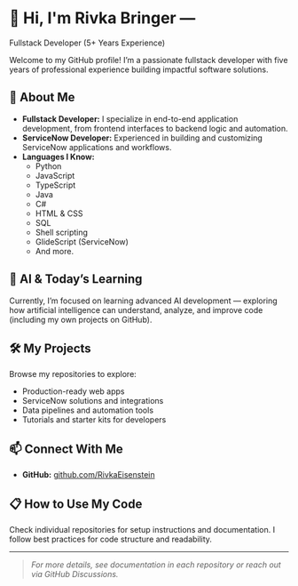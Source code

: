 # 👋 Hi, I'm Rivka Bringer — 
Fullstack Developer (5+ Years Experience)

Welcome to my GitHub profile! I’m a passionate fullstack developer with five years of professional experience building impactful software solutions.

## 🚀 About Me
- **Fullstack Developer:** I specialize in end-to-end application development, from frontend interfaces to backend logic and automation.
- **ServiceNow Developer:** Experienced in building and customizing ServiceNow applications and workflows.
- **Languages I Know:** 
  - Python
  - JavaScript
  - TypeScript
  - Java
  - C#
  - HTML & CSS
  - SQL
  - Shell scripting
  - GlideScript (ServiceNow)
  - And more.

## 🤖 AI & Today’s Learning
Currently, I’m focused on learning advanced AI development — exploring how artificial intelligence can understand, analyze, and improve code (including my own projects on GitHub).

## 🛠️ My Projects
Browse my repositories to explore:
- Production-ready web apps
- ServiceNow solutions and integrations
- Data pipelines and automation tools
- Tutorials and starter kits for developers

## 📫 Connect With Me
- **GitHub:** [github.com/RivkaEisenstein](https://github.com/RivkaEisenstein)

## 📋 How to Use My Code
Check individual repositories for setup instructions and documentation. I follow best practices for code structure and readability.

---

> *For more details, see documentation in each repository or reach out via GitHub Discussions.*
